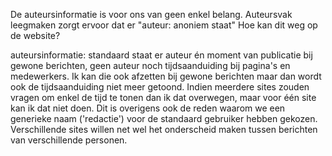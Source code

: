 De auteursinformatie is voor ons van geen enkel belang. Auteursvak leegmaken zorgt ervoor dat er "auteur: anoniem staat" Hoe kan dit weg op de website?

auteursinformatie: standaard staat er auteur én moment van publicatie bij gewone berichten, geen auteur noch tijdsaanduiding bij pagina's en medewerkers. Ik kan die ook afzetten bij gewone berichten maar dan wordt ook de tijdsaanduiding niet meer getoond. Indien meerdere sites zouden vragen om enkel de tijd te tonen dan ik dat overwegen, maar voor één site kan ik dat niet doen. Dit is overigens ook de reden waarom we een generieke naam ('redactie') voor de standaard gebruiker hebben gekozen. Verschillende sites willen net wel het onderscheid maken tussen berichten van verschillende personen.

